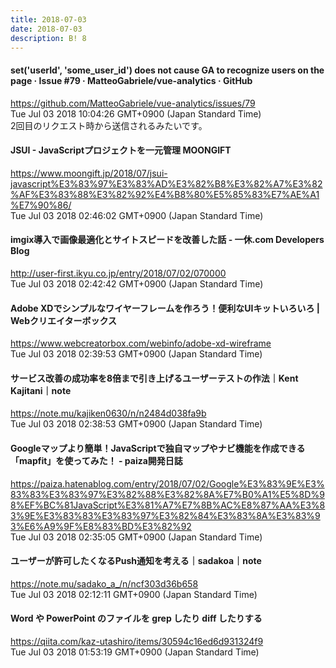 ```yaml
---
title: 2018-07-03
date: 2018-07-03
description: B! 8
---
```


#### set('userId', 'some_user_id') does not cause GA to recognize users on the page · Issue #79 · MatteoGabriele/vue-analytics · GitHub
https://github.com/MatteoGabriele/vue-analytics/issues/79<br>
Tue Jul 03 2018 10:04:26 GMT+0900 (Japan Standard Time)<br>
2回目のリクエスト時から送信されるみたいです。


#### JSUI - JavaScriptプロジェクトを一元管理 MOONGIFT
https://www.moongift.jp/2018/07/jsui-javascript%E3%83%97%E3%83%AD%E3%82%B8%E3%82%A7%E3%82%AF%E3%83%88%E3%82%92%E4%B8%80%E5%85%83%E7%AE%A1%E7%90%86/<br>
Tue Jul 03 2018 02:46:02 GMT+0900 (Japan Standard Time)<br>


####  imgix導入で画像最適化とサイトスピードを改善した話 - 一休.com Developers Blog
http://user-first.ikyu.co.jp/entry/2018/07/02/070000<br>
Tue Jul 03 2018 02:42:42 GMT+0900 (Japan Standard Time)<br>


#### Adobe XDでシンプルなワイヤーフレームを作ろう！便利なUIキットいろいろ | Webクリエイターボックス
https://www.webcreatorbox.com/webinfo/adobe-xd-wireframe<br>
Tue Jul 03 2018 02:39:53 GMT+0900 (Japan Standard Time)<br>


#### サービス改善の成功率を8倍まで引き上げるユーザーテストの作法｜Kent Kajitani｜note
https://note.mu/kajiken0630/n/n2484d038fa9b<br>
Tue Jul 03 2018 02:38:53 GMT+0900 (Japan Standard Time)<br>


#### Googleマップより簡単！JavaScriptで独自マップやナビ機能を作成できる「mapfit」を使ってみた！ - paiza開発日誌
https://paiza.hatenablog.com/entry/2018/07/02/Google%E3%83%9E%E3%83%83%E3%83%97%E3%82%88%E3%82%8A%E7%B0%A1%E5%8D%98%EF%BC%81JavaScript%E3%81%A7%E7%8B%AC%E8%87%AA%E3%83%9E%E3%83%83%E3%83%97%E3%82%84%E3%83%8A%E3%83%93%E6%A9%9F%E8%83%BD%E3%82%92<br>
Tue Jul 03 2018 02:35:05 GMT+0900 (Japan Standard Time)<br>


#### ユーザーが許可したくなるPush通知を考える｜sadakoa｜note
https://note.mu/sadako_a_/n/ncf303d36b658<br>
Tue Jul 03 2018 02:12:11 GMT+0900 (Japan Standard Time)<br>


#### Word や PowerPoint のファイルを grep したり diff したりする
https://qiita.com/kaz-utashiro/items/30594c16ed6d931324f9<br>
Tue Jul 03 2018 01:53:19 GMT+0900 (Japan Standard Time)<br>


